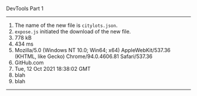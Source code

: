 DevTools Part 1

---
1. The name of the new file is `citylots.json`.
2. `expose.js` initiated the download of the new file.
3. 778 kB
4. 434 ms
5. Mozilla/5.0 (Windows NT 10.0; Win64; x64) AppleWebKit/537.36 (KHTML, like Gecko) Chrome/94.0.4606.81 Safari/537.36
6. GitHub.com
7. Tue, 12 Oct 2021 18:38:02 GMT
8. blah
9. blah
---